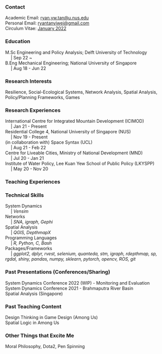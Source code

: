 ### Contact
Academic Email: ryan.yw.tan@u.nus.edu
<br>Personal Email: ryantanyiwei@gmail.com
<br>Circulum Vitae: [January 2022](https://github.com/RyanTanYiWei/ryantanyiwei.github.io/raw/main/Resume%20(Ryan%20Tan%20Yi%20Wei)_21-1.pdf)

### Education

M.Sc Engineering and Policy Analysis; Delft University of Technology<br>&emsp; | Sep 22 ~<br>
B.Eng Mechanical Engineering; National University of Singapore<br>&emsp; | Aug 18 - Jun 22<br>

### Research Interests
Resilience, Social-Ecological Systems, Network Analysis, Spatial Analysis, Policy/Planning Frameworks, Games 

### Research Experiences
International Centre for Integrated Mountain Development (ICIMOD)<br>&emsp; | Jan 21 - Present<br>
Residential College 4, National University of Singapore (NUS)<br>&emsp; | Nov 19 - Present<br>
(in collaboration with) Space Syntax (UCL)<br>&emsp; | Aug 21 - Feb 22<br>
Centre for Liveable Cities, Ministry of National Development (MND)<br>&emsp; | Jul 20 - Jan 21<br>
Institute of Water Policy, Lee Kuan Yew School of Public Policy (LKYSPP)<br>&emsp; | May 20 - Nov 20<br>

### Teaching Experiences


### Technical Skills
System Dynamics<br>&emsp; | <i>Vensim</i><br>
Networks<br>&emsp; | <i>SNA, igraph, Gephi</i><br>
Spatial Analysis<br>&emsp; | <i>QGIS, DepthmapX</i><br>
Programming Languages<br>&emsp; | <i>R, Python, C, Bash</i><br>
Packages/Frameworks<br>&emsp; | <i>ggplot2, dplyr, rvest, selenium, quanteda, stm, igraph, rdepthmap, sp, rgdal, shiny, pandas, numpy, sklearn, pytorch, opencv, ROS, git</i><br>

### Past Presentations (Conferences/Sharing)
System Dynamics Conference 2022 (WIP) - Monitoring and Evaluation
<br>System Dynamics Conference 2021 - Brahmaputra River Basin
<br>Spatial Analysis (Singapore)

### Past Teaching Content
Design Thinking in Game Design (Among Us)
<br>Spatial Logic in Among Us 

### Other Things that Excite Me
Moral Philosophy, Dota2, Pen Spinning
